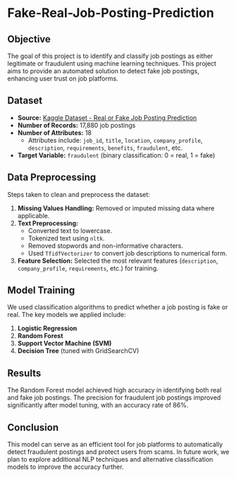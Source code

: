 # Fake-Real-Job-Posting-Prediction
## Objective
The goal of this project is to identify and classify job postings as either legitimate or fraudulent using machine learning techniques. This project aims to provide an automated solution to detect fake job postings, enhancing user trust on job platforms.

## Dataset
- **Source:** [Kaggle Dataset - Real or Fake Job Posting Prediction](https://www.kaggle.com/datasets/shivamb/real-or-fake-fake-jobposting-prediction/data)
- **Number of Records:** 17,880 job postings
- **Number of Attributes:** 18
  - Attributes include: `job_id`, `title`, `location`, `company_profile`, `description`, `requirements`, `benefits`, `fraudulent`, etc.
- **Target Variable:** `fraudulent` (binary classification: 0 = real, 1 = fake)

## Data Preprocessing
Steps taken to clean and preprocess the dataset:
1. **Missing Values Handling:** Removed or imputed missing data where applicable.
2. **Text Preprocessing:**
   - Converted text to lowercase.
   - Tokenized text using `nltk`.
   - Removed stopwords and non-informative characters.
   - Used `TfidfVectorizer` to convert job descriptions to numerical form.
3. **Feature Selection:** Selected the most relevant features (`description`, `company_profile`, `requirements`, etc.) for training.

## Model Training
We used classification algorithms to predict whether a job posting is fake or real. The key models we applied include:
1. **Logistic Regression**
2. **Random Forest**
3. **Support Vector Machine (SVM)**
4. **Decision Tree** (tuned with GridSearchCV)

## Results
The Random Forest model achieved high accuracy in identifying both real and fake job postings. The precision for fraudulent job postings improved significantly after model tuning, with an accuracy rate of 86%.

## Conclusion
This model can serve as an efficient tool for job platforms to automatically detect fraudulent postings and protect users from scams. In future work, we plan to explore additional NLP techniques and alternative classification models to improve the accuracy further.
